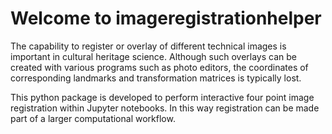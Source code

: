 # Welcome to imageregistrationhelper


<!-- WARNING: THIS FILE WAS AUTOGENERATED! DO NOT EDIT! -->

The capability to register or overlay of different technical images is
important in cultural heritage science. Although such overlays can be
created with various programs such as photo editors, the coordinates of
corresponding landmarks and transformation matrices is typically lost.

This python package is developed to perform interactive four point image
registration within Jupyter notebooks. In this way registration can be
made part of a larger computational workflow.

